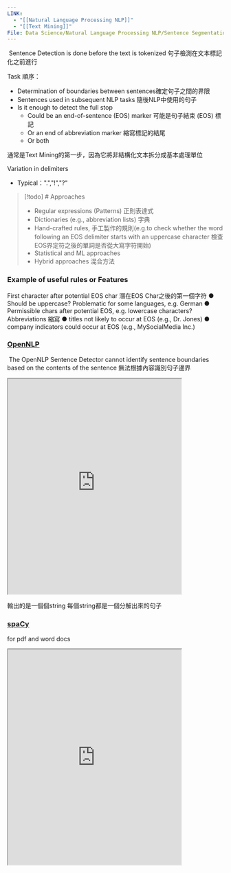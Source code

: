 ```yaml
---
LINK:
  - "[[Natural Language Processing NLP]]"
  - "[[Text Mining]]"
File: Data Science/Natural Language Processing NLP/Sentence Segmentation 句子細分.md
---
```


 Sentence Detection is done before the text is tokenized 句子檢測在文本標記化之前進行
 

Task 順序：
- Determination of boundaries between sentences確定句子之間的界限
- Sentences used in subsequent NLP tasks 隨後NLP中使用的句子
- Is it enough to detect the full stop
	- Could be an end-of-sentence (EOS) marker 可能是句子結束 (EOS) 標記
	- Or an end of abbreviation marker 縮寫標記的結尾
	- Or both

通常是Text Mining的第一步，因為它將非結構化文本拆分成基本處理單位


Variation in delimiters 
- Typical：".","!","?"


> [!todo] # Approaches
> 
> - Regular expressions (Patterns) 正則表達式
> - Dictionaries (e.g., abbreviation lists) 字典
> - Hand-crafted rules,  手工製作的規則(e.g.to check whether the word following an EOS delimiter starts with an uppercase character 檢查EOS界定符之後的單詞是否從大寫字符開始) 
> - Statistical and ML approaches
> - Hybrid approaches 混合方法
> 
> 



### Example of useful rules or Features
First character after potential EOS char 潛在EOS Char之後的第一個字符
● Should be uppercase? Problematic for some languages, e.g. German 
● Permissible chars after potential EOS, e.g. lowercase characters?
Abbreviations 縮寫
● titles not likely to occur at EOS (e.g., Dr. Jones)
● company indicators could occur at EOS (e.g., MySocialMedia Inc.)




###  [OpenNLP](Data%20Science/Natural%20Language%20Processing%20NLP/OpenNLP.md)



 The OpenNLP Sentence Detector cannot identify sentence boundaries based on the contents of the sentence 無法根據內容識別句子邊界

<iframe width=80% height=500px src="https://opennlp.apache.org/docs/1.5.3/manual/opennlp.html#tools.sentdetect.detection"> OpenNLP 開發文檔
</iframe>

輸出的是一個個string 每個string都是一個分解出來的句子





### [spaCy](Data%20Science/Natural%20Language%20Processing%20NLP/spaCy.md)
for pdf and word docs



<iframe width=80% height=500px src="https://spacy.io/usage/linguistic-features#sbd"> spaCy 開發文檔
</iframe>












